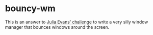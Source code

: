 # bouncy-wm

This is an answer to [Julia Evans'
challenge](https://jvns.ca/blog/2019/11/25/challenge--make-a-bouncy-window-manager/)
to write a very silly window manager that bounces windows around the screen.
